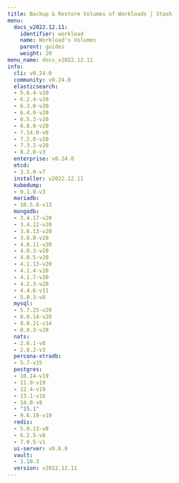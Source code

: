 ```yaml
---
title: Backup & Restore Volumes of Workloads | Stash
menu:
  docs_v2022.12.11:
    identifier: workload
    name: Workload's Volumes
    parent: guides
    weight: 20
menu_name: docs_v2022.12.11
info:
  cli: v0.24.0
  community: v0.24.0
  elasticsearch:
  - 5.6.4-v20
  - 6.2.4-v20
  - 6.3.0-v20
  - 6.4.0-v20
  - 6.5.3-v20
  - 6.8.0-v20
  - 7.14.0-v6
  - 7.2.0-v20
  - 7.3.2-v20
  - 8.2.0-v3
  enterprise: v0.24.0
  etcd:
  - 3.5.0-v7
  installer: v2022.12.11
  kubedump:
  - 0.1.0-v3
  mariadb:
  - 10.5.8-v13
  mongodb:
  - 3.4.17-v20
  - 3.4.22-v20
  - 3.6.13-v20
  - 3.6.8-v20
  - 4.0.11-v20
  - 4.0.3-v20
  - 4.0.5-v20
  - 4.1.13-v20
  - 4.1.4-v20
  - 4.1.7-v20
  - 4.2.3-v20
  - 4.4.6-v11
  - 5.0.3-v8
  mysql:
  - 5.7.25-v20
  - 8.0.14-v20
  - 8.0.21-v14
  - 8.0.3-v20
  nats:
  - 2.6.1-v8
  - 2.8.2-v3
  percona-xtradb:
  - 5.7-v15
  postgres:
  - 10.14-v19
  - 11.9-v19
  - 12.4-v19
  - 13.1-v16
  - 14.0-v8
  - "15.1"
  - 9.6.19-v19
  redis:
  - 5.0.13-v8
  - 6.2.5-v8
  - 7.0.5-v1
  ui-server: v0.6.0
  vault:
  - 1.10.3
  version: v2022.12.11
---
```


